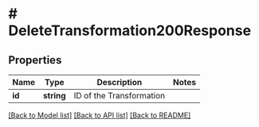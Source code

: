 # # DeleteTransformation200Response

## Properties

Name | Type | Description | Notes
------------ | ------------- | ------------- | -------------
**id** | **string** | ID of the Transformation |

[[Back to Model list]](../../README.md#models) [[Back to API list]](../../README.md#endpoints) [[Back to README]](../../README.md)
